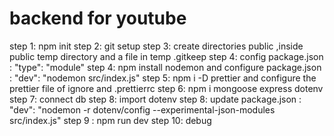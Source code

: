 # backend for youtube

step 1: npm init
step 2: git setup
step 3: create directories public ,inside public temp directory and a file in temp .gitkeep
step 4: config package.json : "type": "module"
step 4: npm install nodemon and configure package.json : "dev": "nodemon src/index.js"
step 5: npm i -D prettier and configure the prettier file of ignore and .prettierrc
step 6: npm i mongoose express dotenv
step 7: connect db
step 8: import dotenv
step 8: update package.json : "dev": "nodemon -r dotenv/config --experimental-json-modules src/index.js"
step 9 : npm run dev
step 10: debug
